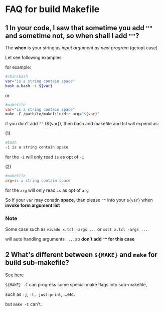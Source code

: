 # FAQ for build Makefile

## 1 In your code, I saw that sometime you add `""` and sometime not, so when shall I add `""`?

The **when** is your string as *input argument as next program* (getopt case)

Let see following examples:

for example:

```bash
#/bin/bash
var="is a string contain space"
bash a.bash -i ${var}
```

or

```makefile
#makefile
var="is a string contain space"
make -C /path/to/makefile/dir arg="${var}"
```

if you don't add `""` (${var}), then bash and makefile and tcl will expend as:

(1)

```bash
#bash
-i is a string contain space
```

for the `-i` will only read `is` as opt of `-i`

(2)

```makefile
#makefile
arg=is a string contain space
```

for the `arg` will only read `is` as opt of `arg`

So if your `var` may conatin **space**, than please `""` into your `${var}` when **invoke form argument list**

### Note

Some case such as `vivado x.tcl -args ...` or `xsct x.tcl -args ...`

will auto handling arguments  `...`, so **don't add `""` for this case**

## 2 What's different between `${MAKE}` and `make` for build sub-makefile?

[See here](https://www.gnu.org/software/make/manual/html_node/MAKE-Variable.html)

`${MAKE} -C` can progress some special make flags into sub-makefile,

such as `-j`, `-t, just-print`, ...etc.

but `make -C` can't.
